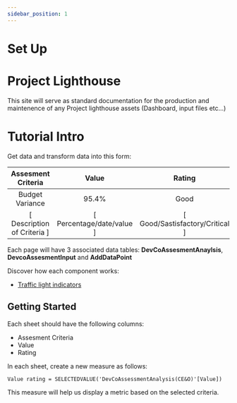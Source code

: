 ```yaml
---
sidebar_position: 1
---
```

# Set Up

# Project Lighthouse

This site will serve as standard documentation for the production and maintenence of any Project lighthouse assets (Dashboard, input files etc...)

# Tutorial Intro
Get data and transform data into this form:

| Assesment Criteria     | Value | Rating | 
| :------: | :------: | :------:|
| Budget Variance      | 95.4%      | Good |
| [ Description of Criteria ]  | [ Percentage/date/value ] | [ Good/Sastisfactory/Critical ]  |

Each page will have 3 associated data tables: **DevCoAssesmentAnaylsis**, **DevcoAssesmentInput** and **AddDataPoint**

Discover how each component works:
- [Traffic light indicators](./Indicators/indicators.md)



## Getting Started
Each sheet should have the following columns:
- Assesment Criteria
- Value
- Rating

In each sheet, create a new measure as follows:
```
Value rating = SELECTEDVALUE('DevCoAssessmentAnalysis(CE&O)'[Value])
```
This measure will help us display a metric based on the selected criteria.

